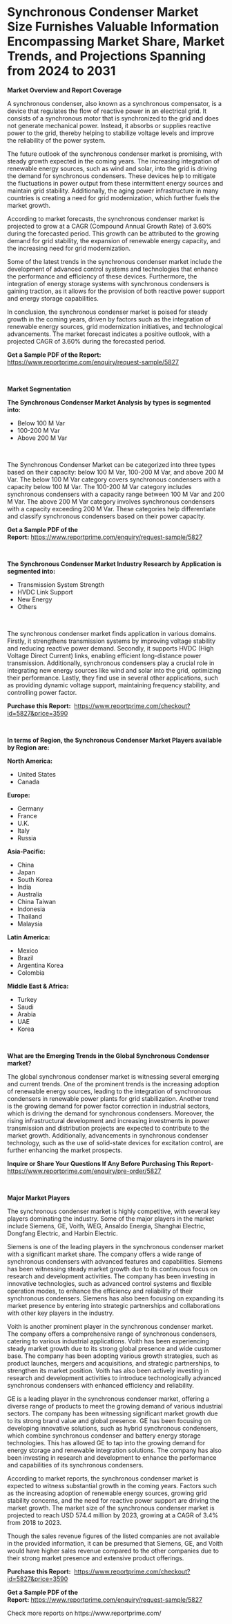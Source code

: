 <p><h1>Synchronous Condenser Market Size Furnishes Valuable Information Encompassing Market Share, Market Trends, and Projections Spanning from 2024 to 2031</h1></p><p><strong>Market Overview and Report Coverage</strong></p>
<p><p>A synchronous condenser, also known as a synchronous compensator, is a device that regulates the flow of reactive power in an electrical grid. It consists of a synchronous motor that is synchronized to the grid and does not generate mechanical power. Instead, it absorbs or supplies reactive power to the grid, thereby helping to stabilize voltage levels and improve the reliability of the power system.</p><p>The future outlook of the synchronous condenser market is promising, with steady growth expected in the coming years. The increasing integration of renewable energy sources, such as wind and solar, into the grid is driving the demand for synchronous condensers. These devices help to mitigate the fluctuations in power output from these intermittent energy sources and maintain grid stability. Additionally, the aging power infrastructure in many countries is creating a need for grid modernization, which further fuels the market growth.</p><p>According to market forecasts, the synchronous condenser market is projected to grow at a CAGR (Compound Annual Growth Rate) of 3.60% during the forecasted period. This growth can be attributed to the growing demand for grid stability, the expansion of renewable energy capacity, and the increasing need for grid modernization.</p><p>Some of the latest trends in the synchronous condenser market include the development of advanced control systems and technologies that enhance the performance and efficiency of these devices. Furthermore, the integration of energy storage systems with synchronous condensers is gaining traction, as it allows for the provision of both reactive power support and energy storage capabilities.</p><p>In conclusion, the synchronous condenser market is poised for steady growth in the coming years, driven by factors such as the integration of renewable energy sources, grid modernization initiatives, and technological advancements. The market forecast indicates a positive outlook, with a projected CAGR of 3.60% during the forecasted period.</p></p>
<p><strong>Get a Sample PDF of the Report:</strong> <a href="https://www.reportprime.com/enquiry/request-sample/5827">https://www.reportprime.com/enquiry/request-sample/5827</a></p>
<p>&nbsp;</p>
<p><strong>Market Segmentation</strong></p>
<p><strong>The Synchronous Condenser Market Analysis by types is segmented into:</strong></p>
<p><ul><li>Below 100 M Var</li><li>100-200 M Var</li><li>Above 200 M Var</li></ul></p>
<p>&nbsp;</p>
<p><p>The Synchronous Condenser Market can be categorized into three types based on their capacity: below 100 M Var, 100-200 M Var, and above 200 M Var. The below 100 M Var category covers synchronous condensers with a capacity below 100 M Var. The 100-200 M Var category includes synchronous condensers with a capacity range between 100 M Var and 200 M Var. The above 200 M Var category involves synchronous condensers with a capacity exceeding 200 M Var. These categories help differentiate and classify synchronous condensers based on their power capacity.</p></p>
<p><strong>Get a Sample PDF of the Report:</strong>&nbsp;<a href="https://www.reportprime.com/enquiry/request-sample/5827">https://www.reportprime.com/enquiry/request-sample/5827</a></p>
<p>&nbsp;</p>
<p><strong>The Synchronous Condenser Market Industry Research by Application is segmented into:</strong></p>
<p><ul><li>Transmission System Strength</li><li>HVDC Link Support</li><li>New Energy</li><li>Others</li></ul></p>
<p>&nbsp;</p>
<p><p>The synchronous condenser market finds application in various domains. Firstly, it strengthens transmission systems by improving voltage stability and reducing reactive power demand. Secondly, it supports HVDC (High Voltage Direct Current) links, enabling efficient long-distance power transmission. Additionally, synchronous condensers play a crucial role in integrating new energy sources like wind and solar into the grid, optimizing their performance. Lastly, they find use in several other applications, such as providing dynamic voltage support, maintaining frequency stability, and controlling power factor.</p></p>
<p><strong>Purchase this Report:</strong>&nbsp; <a href="https://www.reportprime.com/checkout?id=5827&price=3590">https://www.reportprime.com/checkout?id=5827&price=3590</a></p>
<p>&nbsp;</p>
<p><strong>In terms of Region, the Synchronous Condenser Market Players available by Region are:</strong></p>
<p>
    <p> <strong> North America: </strong>
        <ul>
            <li>United States</li>
            <li>Canada</li>
        </ul>
        </p> 
    <p> <strong> Europe: </strong>
        <ul>
            <li>Germany</li>
            <li>France</li>
            <li>U.K.</li>
            <li>Italy</li>
            <li>Russia</li>
        </ul>
        </p> 
    <p> <strong> Asia-Pacific: </strong>
        <ul>
            <li>China</li>
            <li>Japan</li>
            <li>South Korea</li>
            <li>India</li>
            <li>Australia</li>
            <li>China Taiwan</li>
            <li>Indonesia</li>
            <li>Thailand</li>
            <li>Malaysia</li>
        </ul>
        </p> 
    <p> <strong> Latin America: </strong>
        <ul>
            <li>Mexico</li>
            <li>Brazil</li>
            <li>Argentina Korea</li>
            <li>Colombia</li>
        </ul>
        </p> 
    <p> <strong> Middle East & Africa: </strong>
        <ul>
            <li>Turkey</li>
            <li>Saudi</li>
            <li>Arabia</li>
            <li>UAE</li>
            <li>Korea</li>
        </ul>
    </p>
    </p>
<p>&nbsp;</p>
<p><strong>What are the Emerging Trends in the Global Synchronous Condenser market?</strong></p>
<p><p>The global synchronous condenser market is witnessing several emerging and current trends. One of the prominent trends is the increasing adoption of renewable energy sources, leading to the integration of synchronous condensers in renewable power plants for grid stabilization. Another trend is the growing demand for power factor correction in industrial sectors, which is driving the demand for synchronous condensers. Moreover, the rising infrastructural development and increasing investments in power transmission and distribution projects are expected to contribute to the market growth. Additionally, advancements in synchronous condenser technology, such as the use of solid-state devices for excitation control, are further enhancing the market prospects.</p></p>
<p><strong>Inquire or Share Your Questions If Any Before Purchasing This Report</strong>- <a href="https://www.reportprime.com/enquiry/pre-order/5827">https://www.reportprime.com/enquiry/pre-order/5827</a></p>
<p>&nbsp;</p>
<p><strong>Major Market Players</strong></p>
<p><p>The synchronous condenser market is highly competitive, with several key players dominating the industry. Some of the major players in the market include Siemens, GE, Voith, WEG, Ansaldo Energia, Shanghai Electric, Dongfang Electric, and Harbin Electric.</p><p>Siemens is one of the leading players in the synchronous condenser market with a significant market share. The company offers a wide range of synchronous condensers with advanced features and capabilities. Siemens has been witnessing steady market growth due to its continuous focus on research and development activities. The company has been investing in innovative technologies, such as advanced control systems and flexible operation modes, to enhance the efficiency and reliability of their synchronous condensers. Siemens has also been focusing on expanding its market presence by entering into strategic partnerships and collaborations with other key players in the industry.</p><p>Voith is another prominent player in the synchronous condenser market. The company offers a comprehensive range of synchronous condensers, catering to various industrial applications. Voith has been experiencing steady market growth due to its strong global presence and wide customer base. The company has been adopting various growth strategies, such as product launches, mergers and acquisitions, and strategic partnerships, to strengthen its market position. Voith has also been actively investing in research and development activities to introduce technologically advanced synchronous condensers with enhanced efficiency and reliability.</p><p>GE is a leading player in the synchronous condenser market, offering a diverse range of products to meet the growing demand of various industrial sectors. The company has been witnessing significant market growth due to its strong brand value and global presence. GE has been focusing on developing innovative solutions, such as hybrid synchronous condensers, which combine synchronous condenser and battery energy storage technologies. This has allowed GE to tap into the growing demand for energy storage and renewable integration solutions. The company has also been investing in research and development to enhance the performance and capabilities of its synchronous condensers.</p><p>According to market reports, the synchronous condenser market is expected to witness substantial growth in the coming years. Factors such as the increasing adoption of renewable energy sources, growing grid stability concerns, and the need for reactive power support are driving the market growth. The market size of the synchronous condenser market is projected to reach USD 574.4 million by 2023, growing at a CAGR of 3.4% from 2018 to 2023.</p><p>Though the sales revenue figures of the listed companies are not available in the provided information, it can be presumed that Siemens, GE, and Voith would have higher sales revenue compared to the other companies due to their strong market presence and extensive product offerings.</p></p>
<p><strong>Purchase this Report:</strong>&nbsp;&nbsp;<a href="https://www.reportprime.com/checkout?id=5827&price=3590">https://www.reportprime.com/checkout?id=5827&price=3590</a></p>
<p></p>
<p><strong>Get a Sample PDF of the Report:</strong>&nbsp;<a href="https://www.reportprime.com/enquiry/request-sample/5827">https://www.reportprime.com/enquiry/request-sample/5827</a></p>
<p>Check more reports on https://www.reportprime.com/</p>